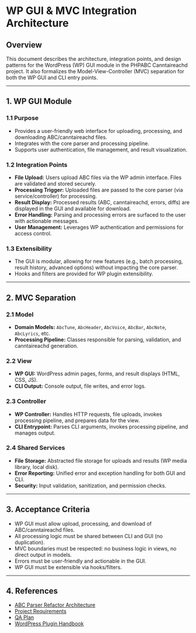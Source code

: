 # WP GUI & MVC Integration Architecture

## Overview
This document describes the architecture, integration points, and design patterns for the WordPress (WP) GUI module in the PHPABC Canntaireachd project. It also formalizes the Model-View-Controller (MVC) separation for both the WP GUI and CLI entry points.

---

## 1. WP GUI Module

### 1.1 Purpose
- Provides a user-friendly web interface for uploading, processing, and downloading ABC/canntaireachd files.
- Integrates with the core parser and processing pipeline.
- Supports user authentication, file management, and result visualization.

### 1.2 Integration Points
- **File Upload:** Users upload ABC files via the WP admin interface. Files are validated and stored securely.
- **Processing Trigger:** Uploaded files are passed to the core parser (via service/controller) for processing.
- **Result Display:** Processed results (ABC, canntaireachd, errors, diffs) are displayed in the GUI and available for download.
- **Error Handling:** Parsing and processing errors are surfaced to the user with actionable messages.
- **User Management:** Leverages WP authentication and permissions for access control.

### 1.3 Extensibility
- The GUI is modular, allowing for new features (e.g., batch processing, result history, advanced options) without impacting the core parser.
- Hooks and filters are provided for WP plugin extensibility.

---

## 2. MVC Separation

### 2.1 Model
- **Domain Models:** `AbcTune`, `AbcHeader`, `AbcVoice`, `AbcBar`, `AbcNote`, `AbcLyrics`, etc.
- **Processing Pipeline:** Classes responsible for parsing, validation, and canntaireachd generation.

### 2.2 View
- **WP GUI:** WordPress admin pages, forms, and result displays (HTML, CSS, JS).
- **CLI Output:** Console output, file writes, and error logs.

### 2.3 Controller
- **WP Controller:** Handles HTTP requests, file uploads, invokes processing pipeline, and prepares data for the view.
- **CLI Entrypoint:** Parses CLI arguments, invokes processing pipeline, and manages output.

### 2.4 Shared Services
- **File Storage:** Abstracted file storage for uploads and results (WP media library, local disk).
- **Error Reporting:** Unified error and exception handling for both GUI and CLI.
- **Security:** Input validation, sanitization, and permission checks.

---

## 3. Acceptance Criteria
- WP GUI must allow upload, processing, and download of ABC/canntaireachd files.
- All processing logic must be shared between CLI and GUI (no duplication).
- MVC boundaries must be respected: no business logic in views, no direct output in models.
- Errors must be user-friendly and actionable in the GUI.
- WP GUI must be extensible via hooks/filters.

---

## 4. References
- [ABC Parser Refactor Architecture](./PM/Architecture.md)
- [Project Requirements](./BA/Requirements.md)
- [QA Plan](./QA/QA.md)
- [WordPress Plugin Handbook](https://developer.wordpress.org/plugins/)

